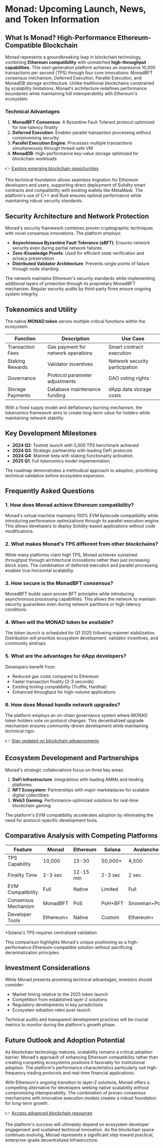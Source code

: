 # Monad: Upcoming Launch, News, and Token Information

## What Is Monad? High-Performance Ethereum-Compatible Blockchain

Monad represents a groundbreaking leap in blockchain technology, combining **Ethereum compatibility** with unmatched **high-throughput capabilities**. This next-generation platform achieves an impressive 10,000 transactions per second (TPS) through four core innovations: MonadBFT consensus mechanism, Deferred Execution, Parallel Execution, and MonadDB storage architecture. Unlike traditional blockchains constrained by scalability limitations, Monad's architecture redefines performance boundaries while maintaining full interoperability with Ethereum's ecosystem.

### Technical Advantages

1. **MonadBFT Consensus**: A Byzantine Fault Tolerant protocol optimized for low-latency finality  
2. **Deferred Execution**: Enables parallel transaction processing without compromising security  
3. **Parallel Execution Engine**: Processes multiple transactions simultaneously through thread-safe VM  
4. **MonadDB**: High-performance key-value storage optimized for blockchain workloads  

👉 [Explore emerging blockchain opportunities](https://bit.ly/okx-bonus)

This technical foundation allows seamless migration for Ethereum developers and users, supporting direct deployment of Solidity smart contracts and compatibility with existing wallets like MetaMask. The platform's use of C++ and Rust ensures optimal performance while maintaining robust security standards.

## Security Architecture and Network Protection

Monad's security framework combines proven cryptographic techniques with novel consensus innovations. The platform employs:

- **Asynchronous Byzantine Fault Tolerance (aBFT)**: Ensures network security even during partial network failures  
- **Zero-Knowledge Proofs**: Used for efficient state verification and privacy preservation  
- **Distributed Validator Architecture**: Prevents single points of failure through node sharding  

The network maintains Ethereum's security standards while implementing additional layers of protection through its proprietary MonadBFT mechanism. Regular security audits by third-party firms ensure ongoing system integrity.

## Tokenomics and Utility

The native **MONAD token** serves multiple critical functions within the ecosystem:

| Function        | Description                          | Use Case                          |
|-----------------|--------------------------------------|-----------------------------------|
| Transaction Fees| Gas payment for network operations   | Smart contract execution          |
| Staking Rewards | Validator incentives                 | Network security participation    |
| Governance      | Protocol parameter adjustments       | DAO voting rights                 |
| Storage Payments| Database maintenance funding         | dApp data storage costs           |

With a fixed supply model and deflationary burning mechanism, the tokenomics framework aims to create long-term value for holders while maintaining network stability.

## Key Development Milestones

- **2024 Q2**: Testnet launch with 5,000 TPS benchmark achieved  
- **2024 Q3**: Strategic partnership with leading DeFi protocols  
- **2024 Q4**: Mainnet beta with staking functionality activation  
- **2025 Q1**: Full tokenomics model implementation  

The roadmap demonstrates a methodical approach to adoption, prioritizing technical validation before ecosystem expansion.

## Frequently Asked Questions

### 1. How does Monad achieve Ethereum compatibility?
Monad's virtual machine maintains 100% EVM bytecode compatibility while introducing performance optimizations through its parallel execution engine. This allows developers to deploy Solidity-based applications without code modifications.

### 2. What makes Monad's TPS different from other blockchains?
While many platforms claim high TPS, Monad achieves sustained throughput through architectural innovations rather than just increasing block sizes. The combination of deferred execution and parallel processing enables true horizontal scalability.

### 3. How secure is the MonadBFT consensus?
MonadBFT builds upon proven BFT principles while introducing asynchronous processing capabilities. This allows the network to maintain security guarantees even during network partitions or high-latency conditions.

### 4. When will the MONAD token be available?
The token launch is scheduled for Q1 2025 following mainnet stabilization. Distribution will prioritize ecosystem development, validator incentives, and community airdrops.

### 5. What are the advantages for dApp developers?
Developers benefit from:  
- Reduced gas costs compared to Ethereum  
- Faster transaction finality (2-3 seconds)  
- Existing tooling compatibility (Truffle, Hardhat)  
- Enhanced throughput for high-volume applications  

### 6. How does Monad handle network upgrades?
The platform employs an on-chain governance system where MONAD token holders vote on protocol changes. This decentralized upgrade mechanism ensures community-driven development while maintaining technical rigor.

👉 [Stay updated on blockchain advancements](https://bit.ly/okx-bonus)

## Ecosystem Development and Partnerships

Monad's strategic collaborations focus on three key areas:  
1. **DeFi Infrastructure**: Integrations with leading AMMs and lending platforms  
2. **NFT Ecosystem**: Partnerships with major marketplaces for scalable digital collectibles  
3. **Web3 Gaming**: Performance-optimized solutions for real-time blockchain gaming  

The platform's EVM compatibility accelerates adoption by eliminating the need for protocol-specific development tools.

## Comparative Analysis with Competing Platforms

| Feature            | Monad       | Ethereum    | Solana      | Avalanche   |
|--------------------|-------------|-------------|-------------|-------------|
| TPS Capability     | 10,000      | 15-30       | 50,000*     | 4,500       |
| Finality Time      | 2-3 sec     | 12-15 min   | 2-3 sec     | 2 sec       |
| EVM Compatibility  | Full        | Native      | Limited     | Full        |
| Consensus Mechanism| MonadBFT    | PoS         | PoH+BFT     | Snowman+PoS |
| Developer Tools    | Ethereum+   | Native      | Custom      | Ethereum+   |

*Solana's TPS requires centralized validation

This comparison highlights Monad's unique positioning as a high-performance Ethereum-compatible solution without sacrificing decentralization principles.

## Investment Considerations

While Monad presents promising technical advantages, investors should consider:  
- Market timing relative to the 2025 token launch  
- Competition from established layer-2 solutions  
- Regulatory developments in key jurisdictions  
- Ecosystem adoption rates post-launch  

Technical audits and transparent development practices will be crucial metrics to monitor during the platform's growth phase.

## Future Outlook and Adoption Potential

As blockchain technology matures, scalability remains a critical adoption barrier. Monad's approach of enhancing Ethereum compatibility rather than creating competing ecosystems positions it favorably for institutional adoption. The platform's performance characteristics particularly suit high-frequency trading protocols and real-time financial applications.

With Ethereum's ongoing transition to layer-2 solutions, Monad offers a compelling alternative for developers seeking native scalability without compromising interoperability. The combination of proven consensus mechanisms with innovative execution models creates a robust foundation for long-term growth.

👉 [Access advanced blockchain resources](https://bit.ly/okx-bonus)  

The platform's success will ultimately depend on ecosystem developer engagement and sustained technical innovation. As the blockchain space continues evolving, Monad represents a significant step toward practical, enterprise-grade decentralized infrastructure.